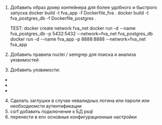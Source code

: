 1. Добавить образ докер контейнера для более удобного и быстрого запуска
    docker build -t fva_app -f Dockerfile_fva .
    docker build -t fva_postgres_db -f Dockerfile_postgres .

    TEST:
    docker create network fva_net
    docker run -d --name fva_postgres_db -p 5432:5432 --network=fva_net fva_postgres_db
    docker run -d --name fva_app -p 8888:8888 --network=fva_net fva_app

2. Добавить правила nuclei / semgrep для поиска и анализа уязвимостей
3. Добавить уязвимости:
-
-
-
4. Cделать заглушки в случае невалидных логина или пароля или необходиомсти аутентификации
5. csrf добавить подключение к БД psql
6. перенести в env основные конфигурационные настройки